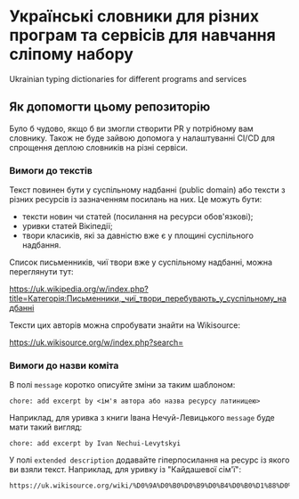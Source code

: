 # Українські словники для різних програм та сервісів для навчання сліпому набору
Ukrainian typing dictionaries for different programs and services

## Як допомогти цьому репозиторію
Було б чудово, якщо б ви змогли створити PR у потрібному вам словнику. Також не буде зайвою допомога у налаштуванні CI/CD для спрощення деплою словників на різні сервіси.

### Вимоги до текстів
Текст повинен бути у суспільному надбанні (public domain) або тексти з різних ресурсів із зазначенням посилань на них.
Це можуть бути:
- тексти новин чи статей (посилання на ресурси обов'язкові);
- уривки статей Вікіпедії;
- твори класиків, які за давністю вже є у площині суспільного надбання.

Список письменників, чиї твори вже у суспільному надбанні, можна переглянути тут:

https://uk.wikipedia.org/w/index.php?title=Категорія:Письменники,_чиї_твори_перебувають_у_суспільному_надбанні

Тексти цих авторів можна спробувати знайти на Wikisource:

https://uk.wikisource.org/w/index.php?search=


### Вимоги до назви коміта
В полі `message` коротко описуйте зміни за таким шаблоном:
```
chore: add excerpt by <ім'я автора або назва ресурсу латиницею>
```
Наприклад, для уривка з книги Івана Нечуй-Левицького `message` буде мати такий вигляд:
```
chore: add excerpt by Ivan Nechui-Levytskyi
```

У полі `extended description` додавайте гіперпосилання на ресурс із якого ви взяли текст. Наприклад, для уривку із "Кайдашевої сім'ї":
```
https://uk.wikisource.org/wiki/%D0%9A%D0%B0%D0%B9%D0%B4%D0%B0%D1%88%D0%B5%D0%B2%D0%B0_%D1%81%D1%96%D0%BC%27%D1%8F/II
```         
